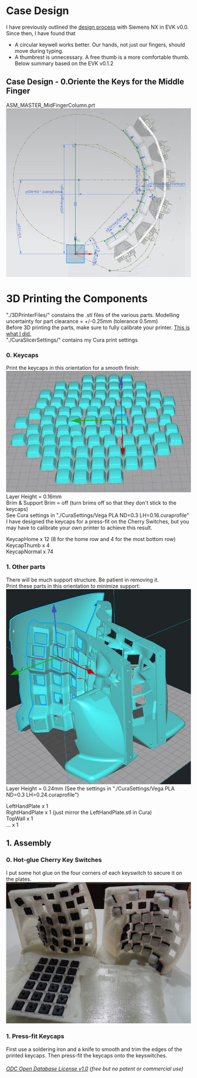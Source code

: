 # Case Design 
I have previously outlined the [design process](https://github.com/YangPiCui/ErgonomicVerticalKeyboard/tree/master/EVKVersions/EVK_v0.0/Case#siemens-nx-modelling) with Siemens NX in EVK v0.0. Since then, I have found that
* A circular keywell works better. Our hands, not just our fingers, should move during typing.
* A thumbrest is unnecessary. A free thumb is a more comfortable thumb.
Below summary based on the EVK v0.1.2

## Case Design - 0.Oriente the Keys for the Middle Finger
ASM_MASTER_MidFingerColumn.prt  
![](ASM_MASTER_MidFingerColumn0.jpg)



# 3D Printing the Components
"./3DPrinterFiles/" constains the .stl files of the various parts. Modelling uncertainty for part clearance = +/-0.25mm (tolerance 0.5mm)  
Before 3D printing the parts, make sure to fully calibrate your printer. [This is what I did.](https://github.com/YangPiCui/3DPrinterCalibrationAndTuning/)  
"./CuraSlicerSettings/" contains my Cura print settings  
  
### 0. Keycaps
Print the keycaps in this orientation for a smooth finish:  
![](KeycapOrientation.JPG)  
Layer Height = 0.16mm  
Brim & Support Brim = off (turn brims off so that they don't stick to the keycaps)  
See Cura settings in "./CuraSettings/Vega PLA ND=0.3 LH=0.16.curaprofile"   
I have designed the keycaps for a press-fit on the Cherry Switches, but you may have to calibrate your own printer to achieve this result.  

KeycapHome x 12 (8 for the home row and 4 for the most bottom row)  
KeycapThumb x 4  
KeycapNormal x 74  
  

### 1. Other parts
There will be much support structure. Be patient in removing it.  
Print these parts in this orientation to minimize support:
![](HandPlateOrientation.JPG)  
Layer Height = 0.24mm (See the settings in "./CuraSettings/Vega PLA ND=0.3 LH=0.24.curaprofile")  
  
LeftHandPlate x 1  
RightHandPlate x 1 (just mirror the LeftHandPlate.stl in Cura)  
TopWall x 1  
... x 1  


## 1. Assembly
### 0. Hot-glue Cherry Key Switches
I put some hot glue on the four corners of each keyswitch to secure it on the plates. 
![](Hot-glueSwitches.JPG)  
### 1. Press-fit Keycaps
First use a soldering iron and a knife to smooth and trim the edges of the printed keycaps. Then press-fit the keycaps onto the keyswitches.


###### [ODC Open Database License v1.0](https://choosealicense.com/appendix/)  (free but no patent or commercial use)
